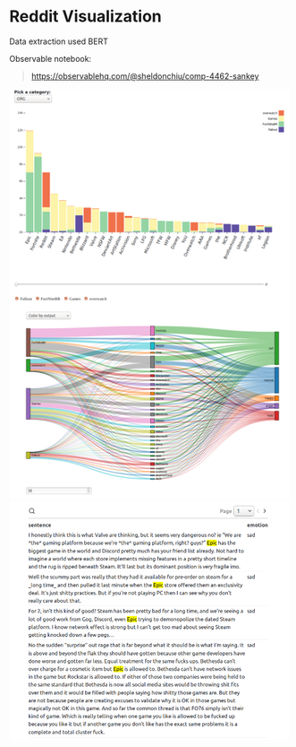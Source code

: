 # Reddit Visualization
Data extraction used BERT

Observable notebook:
> https://observablehq.com/@sheldonchiu/comp-4462-sankey

<p float="left", padding='10'>
  <img src="./pictures/barChart.png" alt="System Structure"  width="500"/>
  <img src="./pictures/sankey.png" alt="Forest"  width="500">
  <img src="./pictures/text.png" width="500" />
</p>
